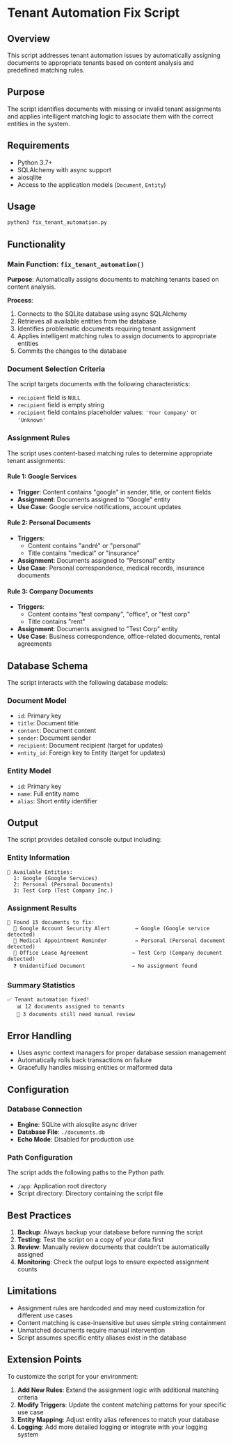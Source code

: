 <!--
This documentation was auto-generated by Claude on 2025-06-01T06-17-37.
Source file: ./src/backend/fix_tenant_automation.py
-->

# Tenant Automation Fix Script

## Overview

This script addresses tenant automation issues by automatically assigning documents to appropriate tenants based on content analysis and predefined matching rules.

## Purpose

The script identifies documents with missing or invalid tenant assignments and applies intelligent matching logic to associate them with the correct entities in the system.

## Requirements

- Python 3.7+
- SQLAlchemy with async support
- aiosqlite
- Access to the application models (`Document`, `Entity`)

## Usage

```bash
python3 fix_tenant_automation.py
```

## Functionality

### Main Function: `fix_tenant_automation()`

**Purpose**: Automatically assigns documents to matching tenants based on content analysis.

**Process**:
1. Connects to the SQLite database using async SQLAlchemy
2. Retrieves all available entities from the database
3. Identifies problematic documents requiring tenant assignment
4. Applies intelligent matching rules to assign documents to appropriate entities
5. Commits the changes to the database

### Document Selection Criteria

The script targets documents with the following characteristics:
- `recipient` field is `NULL`
- `recipient` field is empty string
- `recipient` field contains placeholder values: `'Your Company'` or `'Unknown'`

### Assignment Rules

The script uses content-based matching rules to determine appropriate tenant assignments:

#### Rule 1: Google Services
- **Trigger**: Content contains "google" in sender, title, or content fields
- **Assignment**: Documents assigned to "Google" entity
- **Use Case**: Google service notifications, account updates

#### Rule 2: Personal Documents
- **Triggers**:
  - Content contains "andré" or "personal"
  - Title contains "medical" or "insurance"
- **Assignment**: Documents assigned to "Personal" entity
- **Use Case**: Personal correspondence, medical records, insurance documents

#### Rule 3: Company Documents
- **Triggers**:
  - Content contains "test company", "office", or "test corp"
  - Title contains "rent"
- **Assignment**: Documents assigned to "Test Corp" entity
- **Use Case**: Business correspondence, office-related documents, rental agreements

## Database Schema

The script interacts with the following database models:

### Document Model
- `id`: Primary key
- `title`: Document title
- `content`: Document content
- `sender`: Document sender
- `recipient`: Document recipient (target for updates)
- `entity_id`: Foreign key to Entity (target for updates)

### Entity Model
- `id`: Primary key
- `name`: Full entity name
- `alias`: Short entity identifier

## Output

The script provides detailed console output including:

### Entity Information
```
👥 Available Entities:
  1: Google (Google Services)
  2: Personal (Personal Documents)
  3: Test Corp (Test Company Inc.)
```

### Assignment Results
```
📄 Found 15 documents to fix:
  📄 Google Account Security Alert        → Google (Google service detected)
  📄 Medical Appointment Reminder         → Personal (Personal document detected)
  📄 Office Lease Agreement              → Test Corp (Company document detected)
  ❓ Unidentified Document               → No assignment found
```

### Summary Statistics
```
✅ Tenant automation fixed!
   📊 12 documents assigned to tenants
   🎯 3 documents still need manual review
```

## Error Handling

- Uses async context managers for proper database session management
- Automatically rolls back transactions on failure
- Gracefully handles missing entities or malformed data

## Configuration

### Database Connection
- **Engine**: SQLite with aiosqlite async driver
- **Database File**: `./documents.db`
- **Echo Mode**: Disabled for production use

### Path Configuration
The script adds the following paths to the Python path:
- `/app`: Application root directory
- Script directory: Directory containing the script file

## Best Practices

1. **Backup**: Always backup your database before running the script
2. **Testing**: Test the script on a copy of your data first
3. **Review**: Manually review documents that couldn't be automatically assigned
4. **Monitoring**: Check the output logs to ensure expected assignment counts

## Limitations

- Assignment rules are hardcoded and may need customization for different use cases
- Content matching is case-insensitive but uses simple string containment
- Unmatched documents require manual intervention
- Script assumes specific entity aliases exist in the database

## Extension Points

To customize the script for your environment:

1. **Add New Rules**: Extend the assignment logic with additional matching criteria
2. **Modify Triggers**: Update the content matching patterns for your specific use case
3. **Entity Mapping**: Adjust entity alias references to match your database
4. **Logging**: Add more detailed logging or integrate with your logging system